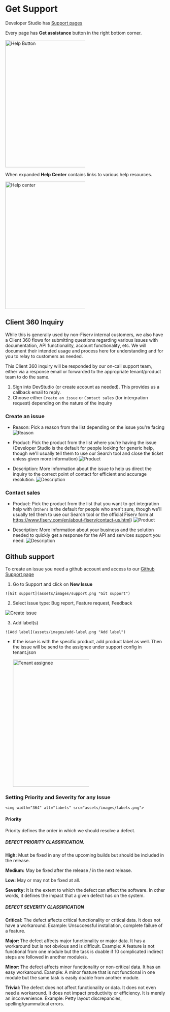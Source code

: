 # Get Support

Developer Studio has [Support pages](https://developer.fiserv.com/support)

Every page has **Get assistance** button in the right bottom corner. 

<img src="assets/images/help.png" alt="Help Button" style="max-width: 50%;" width="400">


When expanded **Help Center** contains links to various help resources.

<img src="assets/images/help-center.png" alt="Help center" style="max-width: 50%;" width="400">

## Client 360 Inquiry
While this is generally used by non-Fiserv internal customers, we also have a Client 360 flows for submitting questions regarding various issues with documentation, API functionality, account functionality, etc. We will document their intended usage and process here for understanding and for you to relay to customers as needed.

This Client 360 inquiry will be responded by our on-call support team, either via a response email or forwarded to the appropriate tenant/product team to do the same.

  1. Sign into DevStudio (or create account as needed). This provides us a callback email to reply.
  2. Choose either `Create an issue` or `Contact sales` (for intergration request) depending on the nature of the inquiry
  
### Create an issue

  * Reason: Pick a reason from the list depending on the issue you're facing
    ![Reason](assets/images/reason.png "Reason")

  * Product: Pick the product from the list where you're having the issue (Developer Studio is the default for people looking for generic help, though we'll usually tell them to use our Search tool and close the ticket unless given more information)
    ![Product](assets/images/product.png "Product")

  * Description: More information about the issue to help us direct the inquiry to the correct point of contact for efficient and accurage resolution.
    ![Description](assets/images/description.png "Description")

### Contact sales

  * Product: Pick the product from the list that you want to get integration help with (`Others` is the default for people who aren't sure, though we'll usually tell them to use our Search tool or the official Fiserv form at https://www.fiserv.com/en/about-fiserv/contact-us.html)
    ![Product](assets/images/product.png "Product")

  * Description: More information about your business and the solution needed to quickly get a response for the API and services support you need.
    ![Description](assets/images/description-2.png "Description")

## Github support
To create an issue you need a github account and access to our [Github Support page](https://github.com/Fiserv/Support/issues)

  1. Go to Support and click on **New Issue**
  
    ![Git support](assets/images/support.png "Git support")
  
  2. Select issue type: Bug report, Feature request, Feedback
  
  ![Create issue](assets/images/create-issue.png "Create issue")
  
  3. Add label(s)
  
    ![Add label](assets/images/add-label.png "Add label")
  
  * If the issue is with the specific product, add product label as well. Then the issue will be send to the assignee under support config in tenant.json
  
    <img src="assets/images/tenant-assignee.png" alt="Tenant assignee" style="max-width: 50%;" width="400">
   
  ### Setting Priority and Severity for any Issue

    <img width="364" alt="labels" src="assets/images/labels.png">

#### Priority
Priority defines the order in which we should resolve a defect.  

##### DEFECT PRIORITY CLASSIFICATION.

**High:** Must be fixed in any of the upcoming builds but should be included in the release. 

**Medium:** May be fixed after the release / in the next release. 

**Low:** May or may not be fixed at all.

**Severity:** It is the extent to which the defect can affect the software. In other words, it defines the impact that a given defect has on the system.

##### DEFECT SEVERITY CLASSIFICATION 

**Critical:** The defect affects critical functionality or critical data. It does not have a workaround. Example: Unsuccessful installation, complete failure of a feature. 

**Major:** The defect affects major functionality or major data. It has a workaround but is not obvious and is difficult. Example: A feature is not functional from one module but the task is doable if 10 complicated indirect steps are followed in another module/s. 

**Minor:** The defect affects minor functionality or non-critical data. It has an easy workaround. Example: A minor feature that is not functional in one module but the same task is easily doable from another module. 

**Trivial:** The defect does not affect functionality or data. It does not even need a workaround. It does not impact productivity or efficiency. It is merely an inconvenience. Example: Petty layout discrepancies, spelling/grammatical errors. 